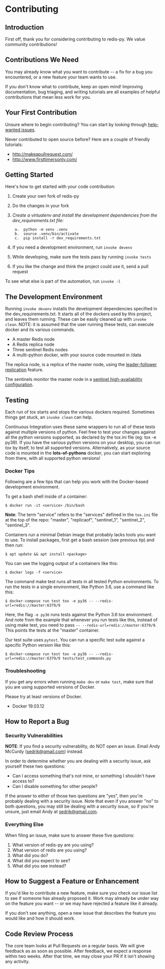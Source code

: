 # Contributing

## Introduction

First off, thank you for considering contributing to redis-py. We value
community contributions!

## Contributions We Need

You may already know what you want to contribute \-- a fix for a bug you
encountered, or a new feature your team wants to use.

If you don\'t know what to contribute, keep an open mind! Improving
documentation, bug triaging, and writing tutorials are all examples of
helpful contributions that mean less work for you.

## Your First Contribution

Unsure where to begin contributing? You can start by looking through
[help-wanted
issues](https://github.com/andymccurdy/redis-py/issues?q=is%3Aopen+is%3Aissue+label%3ahelp-wanted).

Never contributed to open source before? Here are a couple of friendly
tutorials:

-   <http://makeapullrequest.com/>
-   <http://www.firsttimersonly.com/>

## Getting Started

Here\'s how to get started with your code contribution:

1.  Create your own fork of redis-py
2.  Do the changes in your fork
3.  
    *Create a virtualenv and install the development dependencies from the dev_requirements.txt file:*

        a.  python -m venv .venv
        b.  source .venv/bin/activate
        c.  pip install -r dev_requirements.txt

4.  If you need a development environment, run `invoke devenv`
5.  While developing, make sure the tests pass by running `invoke tests`
6.  If you like the change and think the project could use it, send a
    pull request

To see what else is part of the automation, run `invoke -l`

## The Development Environment

Running `invoke devenv` installs the development dependencies specified
in the dev_requirements.txt. It starts all of the dockers used by this
project, and leaves them running. These can be easily cleaned up with
`invoke clean`. NOTE: it is assumed that the user running these tests,
can execute docker and its various commands.

-   A master Redis node
-   A Redis replica node
-   Three sentinel Redis nodes
-   A multi-python docker, with your source code mounted in /data

The replica node, is a replica of the master node, using the
[leader-follower replication](https://redis.io/topics/replication)
feature.

The sentinels monitor the master node in a [sentinel high-availability
configuration](https://redis.io/topics/sentinel).

## Testing

Each run of tox starts and stops the various dockers required. Sometimes
things get stuck, an `invoke clean` can help.

Continuous Integration uses these same wrappers to run all of these
tests against multiple versions of python. Feel free to test your
changes against all the python versions supported, as declared by the
tox.ini file (eg: tox -e py39). If you have the various python versions
on your desktop, you can run *tox* by itself, to test all supported
versions. Alternatively, as your source code is mounted in the
**lots-of-pythons** docker, you can start exploring from there, with all
supported python versions!

### Docker Tips

Following are a few tips that can help you work with the Docker-based
development environment.

To get a bash shell inside of a container:

`$ docker run -it <service> /bin/bash`

**Note**: The term \"service\" refers to the \"services\" defined in the
`tox.ini` file at the top of the repo: \"master\", \"replicaof\",
\"sentinel_1\", \"sentinel_2\", \"sentinel_3\".

Containers run a minimal Debian image that probably lacks tools you want
to use. To install packages, first get a bash session (see previous tip)
and then run:

`$ apt update && apt install <package>`

You can see the logging output of a containers like this:

`$ docker logs -f <service>`

The command make test runs all tests in all tested Python
environments. To run the tests in a single environment, like Python 3.6,
use a command like this:

`$ docker-compose run test tox -e py36 -- --redis-url=redis://master:6379/9`

Here, the flag `-e py36` runs tests against the Python 3.6 tox
environment. And note from the example that whenever you run tests like
this, instead of using make test, you need to pass
`-- --redis-url=redis://master:6379/9`. This points the tests at the
\"master\" container.

Our test suite uses `pytest`. You can run a specific test suite against
a specific Python version like this:

`$ docker-compose run test tox -e py36 -- --redis-url=redis://master:6379/9 tests/test_commands.py`

### Troubleshooting

If you get any errors when running `make dev` or `make test`, make sure
that you are using supported versions of Docker.

Please try at least versions of Docker.

-   Docker 19.03.12

## How to Report a Bug

### Security Vulnerabilities

**NOTE**: If you find a security vulnerability, do NOT open an issue.
Email Andy McCurdy (<sedrik@gmail.com>) instead.

In order to determine whether you are dealing with a security issue, ask
yourself these two questions:

-   Can I access something that\'s not mine, or something I shouldn\'t
    have access to?
-   Can I disable something for other people?

If the answer to either of those two questions are \"yes\", then you\'re
probably dealing with a security issue. Note that even if you answer
\"no\" to both questions, you may still be dealing with a security
issue, so if you\'re unsure, just email Andy at <sedrik@gmail.com>.

### Everything Else

When filing an issue, make sure to answer these five questions:

1.  What version of redis-py are you using?
2.  What version of redis are you using?
3.  What did you do?
4.  What did you expect to see?
5.  What did you see instead?

## How to Suggest a Feature or Enhancement

If you\'d like to contribute a new feature, make sure you check our
issue list to see if someone has already proposed it. Work may already
be under way on the feature you want \-- or we may have rejected a
feature like it already.

If you don\'t see anything, open a new issue that describes the feature
you would like and how it should work.

## Code Review Process

The core team looks at Pull Requests on a regular basis. We will give
feedback as as soon as possible. After feedback, we expect a response
within two weeks. After that time, we may close your PR if it isn\'t
showing any activity.
